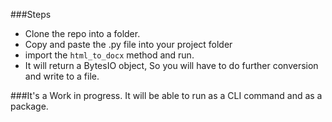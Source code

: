 ###Steps
- Clone the repo into a folder.
- Copy and paste the .py file into your project folder
- import the `html_to_docx` method and run.
- It will return a BytesIO object, So you will have to do further conversion and write to a file.


###It's a Work in progress. It will be able to run as a CLI command and as a package.
